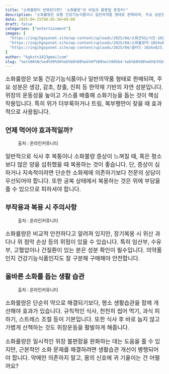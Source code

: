 ```yaml
---
title: "소화불량이 반복된다면? '소화룰량'의 비밀과 활용법 총정리!"
description: "소화룰량은 보통 건강기능식품이나 일반의약품 형태로 판매되며, 주요 성분은 생강, 감초, 창출, 진피 등 한약재 기반의 자연 성분입니다. 위장의 운동성을 높이고 가스를 배출해 소화기능을 돕는 것이 핵심 작용입니다. 특히 위가 더부룩하거나 트림, 복부팽만이 잦을 때 효과적"
date: 2025-04-25T00:05:56+09:00
draft: false
categories: ["entertainment"]
images: [
  "https://ingihgoyonet.site/wp-content/uploads/2025/04/소화안되는사진-1024x683.png"
  "https://ingihgoyonet.site/wp-content/uploads/2025/04/소화불량약-1024x683.png"
  "https://ingihgoyonet.site/wp-content/uploads/2025/04/샐러드-1024x623.jpg"
]
author: "kgkstn1423gmailcom"
slug: "%ec%86%8c%ed%99%94%eb%b6%88%eb%9f%89%ec%9d%b4-%eb%b0%98%eb%b3%b5%eb%90%9c%eb%8b%a4%eb%a9%b4-%ec%86%8c%ed%99%94%eb%a3%b0%eb%9f%89%ec%9d%98-%eb%b9%84%eb%b0%80%ea%b3%bc-%ed%99%9c%ec%9a%a9%eb%b2%95"
---
```


<p style="font-size:18px">소화룰량은 보통 건강기능식품이나 일반의약품 형태로 판매되며, 주요 성분은 생강, 감초, 창출, 진피 등 한약재 기반의 자연 성분입니다. 위장의 운동성을 높이고 가스를 배출해 소화기능을 돕는 것이 핵심 작용입니다. 특히 위가 더부룩하거나 트림, 복부팽만이 잦을 때 효과적으로 사용됩니다.</p> <h2 >언제 먹어야 효과적일까?</h2> <figure ><img src="https://ingihgoyonet.site/wp-content/uploads/2025/04/소화안되는사진-1024x683.png" alt="" style="aspect-ratio:16/9;object-fit:cover"/><figcaption >출처 : 온라인커뮤니티</figcaption></figure> <p style="font-size:18px">일반적으로 식사 후 복통이나 소화불량 증상이 느껴질 때, 혹은 평소보다 많은 양을 섭취했을 때 복용하는 것이 좋습니다. 단, 증상이 심하거나 지속적이라면 단순한 소화제에 의존하기보다 전문의 상담이 우선되어야 합니다. 또한 공복 상태에서 복용하는 것은 위에 부담을 줄 수 있으므로 피하셔야 합니다.</p> <h2 >부작용과 복용 시 주의사항</h2> <figure ><img src="https://ingihgoyonet.site/wp-content/uploads/2025/04/소화불량약-1024x683.png" alt="" style="aspect-ratio:16/9;object-fit:cover"/><figcaption >출처 : 온라인커뮤니티</figcaption></figure> <p style="font-size:18px">소화룰량은 비교적 안전하다고 알려져 있지만, 장기복용 시 위산 과다나 위 점막 손상 등의 위험이 있을 수 있습니다. 특히 임산부, 수유부, 고혈압이나 간질환이 있는 분은 성분 확인이 필수입니다. 의약품인지 건강기능식품인지도 잘 구분해 구매해야 안전합니다.</p> <h2 >올바른 소화를 돕는 생활 습관</h2> <figure ><img src="https://ingihgoyonet.site/wp-content/uploads/2025/04/샐러드-1024x623.jpg" alt="" style="aspect-ratio:16/9;object-fit:cover"/><figcaption >출처 : 온라인커뮤니티</figcaption></figure> <p style="font-size:18px">소화불량은 단순히 약으로 해결되기보다, 평소 생활습관을 함께 개선해야 효과가 있습니다. 규칙적인 식사, 천천히 씹어 먹기, 과식 피하기, 스트레스 조절 등이 기본입니다. 또한 식사 후 바로 눕지 않고 가볍게 산책하는 것도 위장운동을 활발하게 해줍니다.</p> <p style="font-size:18px">소화룰량은 일시적인 위장 불편함을 완화하는 데는 도움을 줄 수 있지만, 근본적인 소화 문제를 해결하려면 생활습관 개선이 병행되어야 합니다. 약에만 의존하지 말고, 몸의 신호에 귀 기울이는 건 어떨까요?</p>